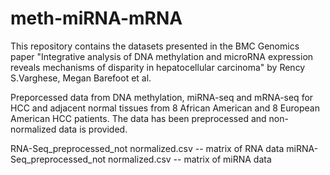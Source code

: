 # meth-miRNA-mRNA
This repository contains the datasets presented in the BMC Genomics paper "Integrative analysis of DNA methylation and microRNA expression reveals mechanisms of disparity in hepatocellular carcinoma" by Rency S.Varghese, Megan Barefoot et al.

Preporcessed data from DNA methylation, miRNA-seq and mRNA-seq for HCC and adjacent normal tissues from 8 African American and 8 European American HCC patients.
The data has been preprocessed and non-normalized data is provided.

RNA-Seq_preprocessed_not normalized.csv -- matrix of RNA data
miRNA-Seq_preprocessed_not normalized.csv -- matrix of miRNA data

